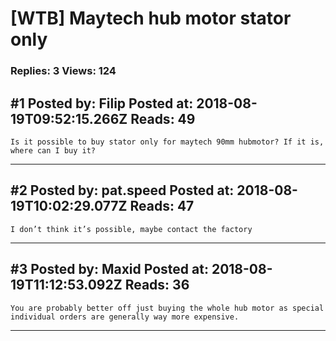 # \[WTB\] Maytech hub motor stator only

### Replies: 3 Views: 124

## \#1 Posted by: Filip Posted at: 2018-08-19T09:52:15.266Z Reads: 49

```
Is it possible to buy stator only for maytech 90mm hubmotor? If it is, where can I buy it?
```

---
## \#2 Posted by: pat.speed Posted at: 2018-08-19T10:02:29.077Z Reads: 47

```
I don’t think it’s possible, maybe contact the factory
```

---
## \#3 Posted by: Maxid Posted at: 2018-08-19T11:12:53.092Z Reads: 36

```
You are probably better off just buying the whole hub motor as special individual orders are generally way more expensive.
```

---
